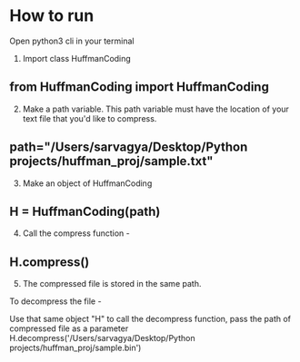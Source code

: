 # How to run

Open python3 cli in your terminal

1. Import class HuffmanCoding

## from HuffmanCoding import HuffmanCoding

2. Make a path variable. This path variable must have the location of your text file that you'd like to compress.

## path="/Users/sarvagya/Desktop/Python projects/huffman_proj/sample.txt"

3. Make an object of HuffmanCoding

## H = HuffmanCoding(path)

4. Call the compress function -

## H.compress()

5. The compressed file is stored in the same path.

To decompress the file -

Use that same object "H" to call the decompress function, pass the path of compressed file as a parameter
H.decompress('/Users/sarvagya/Desktop/Python projects/huffman_proj/sample.bin')
